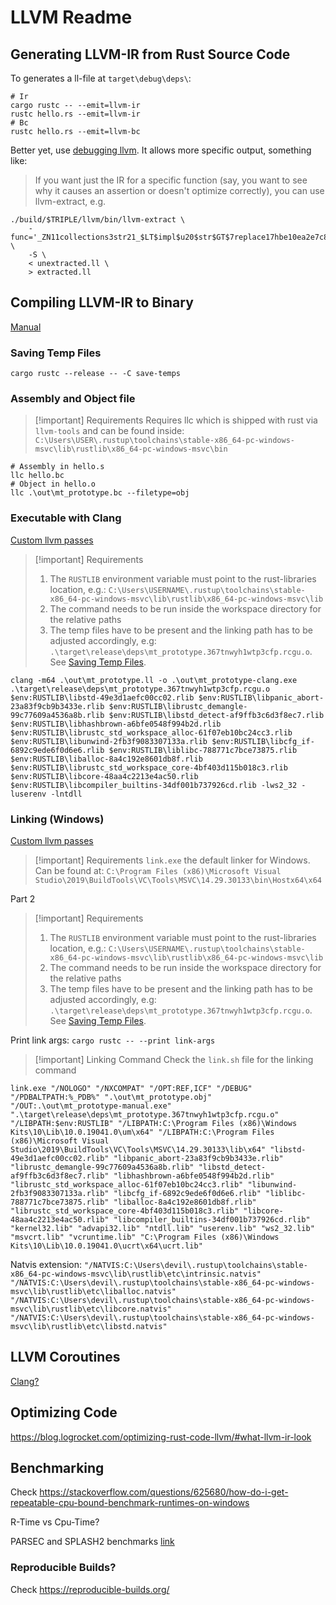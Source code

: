 # LLVM Readme

## Generating LLVM-IR from Rust Source Code

To generates a ll-file at `target\debug\deps\`:

```shell
# Ir
cargo rustc -- --emit=llvm-ir
rustc hello.rs --emit=llvm-ir
# Bc
rustc hello.rs --emit=llvm-bc
```

Better yet, use [debugging llvm](https://rustc-dev-guide.rust-lang.org/backend/debugging.html#:~:text=For%20rustc%20to%20generate%20LLVM,IR%20into%20the%20target%20directory.). It allows more specific output, something like:
> If you want just the IR for a specific function (say, you want to see why it causes an assertion or doesn't optimize correctly), you can use llvm-extract, e.g.

```shell
./build/$TRIPLE/llvm/bin/llvm-extract \
    -func='_ZN11collections3str21_$LT$impl$u20$str$GT$7replace17hbe10ea2e7c809b0bE' \
    -S \
    < unextracted.ll \
    > extracted.ll
```

## Compiling LLVM-IR to Binary

[Manual](https://stackoverflow.com/questions/37416272/generating-rust-executable-from-llvm-bitcode)

### Saving Temp Files

```shell
cargo rustc --release -- -C save-temps
```

### Assembly and Object file

> [!important] Requirements
> Requires llc which is shipped with rust via `llvm-tools` and can be found inside:
> `C:\Users\USER\.rustup\toolchains\stable-x86_64-pc-windows-msvc\lib\rustlib\x86_64-pc-windows-msvc\bin`

```shell
# Assembly in hello.s
llc hello.bc
# Object in hello.o
llc .\out\mt_prototype.bc --filetype=obj
```

### Executable with Clang

[Custom llvm passes](https://medium.com/@squanderingtime/manually-linking-rust-binaries-to-support-out-of-tree-llvm-passes-8776b1d037a4)

> [!important] Requirements
>
> 1. The `RUSTLIB` environment variable must point to the rust-libraries location, e.g.:
> `C:\Users\USERNAME\.rustup\toolchains\stable-x86_64-pc-windows-msvc\lib\rustlib\x86_64-pc-windows-msvc\lib`
> 2. The command needs to be run inside the workspace directory for the relative paths
> 3. The temp files have to be present and the linking path has to be adjusted accordingly, e.g: `.\target\release\deps\mt_prototype.367tnwyh1wtp3cfp.rcgu.o`. See [Saving Temp Files](#saving-temp-files).

```shell
clang -m64 .\out\mt_prototype.ll -o .\out\mt_prototype-clang.exe .\target\release\deps\mt_prototype.367tnwyh1wtp3cfp.rcgu.o $env:RUSTLIB\libstd-49e3d1aefc00cc02.rlib $env:RUSTLIB\libpanic_abort-23a83f9cb9b3433e.rlib $env:RUSTLIB\librustc_demangle-99c77609a4536a8b.rlib $env:RUSTLIB\libstd_detect-af9ffb3c6d3f8ec7.rlib $env:RUSTLIB\libhashbrown-a6bfe0548f994b2d.rlib $env:RUSTLIB\librustc_std_workspace_alloc-61f07eb10bc24cc3.rlib $env:RUSTLIB\libunwind-2fb3f9083307133a.rlib $env:RUSTLIB\libcfg_if-6892c9ede6f0d6e6.rlib $env:RUSTLIB\liblibc-788771c7bce73875.rlib $env:RUSTLIB\liballoc-8a4c192e8601db8f.rlib $env:RUSTLIB\librustc_std_workspace_core-4bf403d115b018c3.rlib $env:RUSTLIB\libcore-48aa4c2213e4ac50.rlib $env:RUSTLIB\libcompiler_builtins-34df001b737926cd.rlib -lws2_32 -luserenv -lntdll
```

### Linking (Windows)

[Custom llvm passes](https://medium.com/@squanderingtime/manually-linking-rust-binaries-to-support-out-of-tree-llvm-passes-8776b1d037a4)

> [!important] Requirements
> `link.exe` the default linker for Windows. Can be found at:
> `C:\Program Files (x86)\Microsoft Visual Studio\2019\BuildTools\VC\Tools\MSVC\14.29.30133\bin\Hostx64\x64`

Part 2
> [!important] Requirements
>
> 1. The `RUSTLIB` environment variable must point to the rust-libraries location, e.g.:
> `C:\Users\USERNAME\.rustup\toolchains\stable-x86_64-pc-windows-msvc\lib\rustlib\x86_64-pc-windows-msvc\lib`
> 2. The command needs to be run inside the workspace directory for the relative paths
> 3. The temp files have to be present and the linking path has to be adjusted accordingly, e.g: `.\target\release\deps\mt_prototype.367tnwyh1wtp3cfp.rcgu.o`. See [Saving Temp Files](#saving-temp-files).

Print link args: `cargo rustc -- --print link-args`

> [!important] Linking Command
> Check the `link.sh` file for the linking command

```shell
link.exe "/NOLOGO" "/NXCOMPAT" "/OPT:REF,ICF" "/DEBUG" "/PDBALTPATH:%_PDB%" ".\out\mt_prototype.obj" "/OUT:.\out\mt_prototype-manual.exe" ".\target\release\deps\mt_prototype.367tnwyh1wtp3cfp.rcgu.o" "/LIBPATH:$env:RUSTLIB" "/LIBPATH:C:\Program Files (x86)\Windows Kits\10\Lib\10.0.19041.0\um\x64" "/LIBPATH:C:\Program Files (x86)\Microsoft Visual Studio\2019\BuildTools\VC\Tools\MSVC\14.29.30133\lib\x64" "libstd-49e3d1aefc00cc02.rlib" "libpanic_abort-23a83f9cb9b3433e.rlib" "librustc_demangle-99c77609a4536a8b.rlib" "libstd_detect-af9ffb3c6d3f8ec7.rlib" "libhashbrown-a6bfe0548f994b2d.rlib" "librustc_std_workspace_alloc-61f07eb10bc24cc3.rlib" "libunwind-2fb3f9083307133a.rlib" "libcfg_if-6892c9ede6f0d6e6.rlib" "liblibc-788771c7bce73875.rlib" "liballoc-8a4c192e8601db8f.rlib" "librustc_std_workspace_core-4bf403d115b018c3.rlib" "libcore-48aa4c2213e4ac50.rlib" "libcompiler_builtins-34df001b737926cd.rlib" "kernel32.lib" "advapi32.lib" "ntdll.lib" "userenv.lib" "ws2_32.lib" "msvcrt.lib" "vcruntime.lib" "C:\Program Files (x86)\Windows Kits\10\Lib\10.0.19041.0\ucrt\x64\ucrt.lib"
```

Natvis extension:
`"/NATVIS:C:\Users\devil\.rustup\toolchains\stable-x86_64-pc-windows-msvc\lib\rustlib\etc\intrinsic.natvis" "/NATVIS:C:\Users\devil\.rustup\toolchains\stable-x86_64-pc-windows-msvc\lib\rustlib\etc\liballoc.natvis" "/NATVIS:C:\Users\devil\.rustup\toolchains\stable-x86_64-pc-windows-msvc\lib\rustlib\etc\libcore.natvis" "/NATVIS:C:\Users\devil\.rustup\toolchains\stable-x86_64-pc-windows-msvc\lib\rustlib\etc\libstd.natvis"`

## LLVM Coroutines

[Clang?](https://borretti.me/article/compiling-llvm-ir-binary)

## Optimizing Code

<https://blog.logrocket.com/optimizing-rust-code-llvm/#what-llvm-ir-look>

## Benchmarking

Check <https://stackoverflow.com/questions/625680/how-do-i-get-repeatable-cpu-bound-benchmark-runtimes-on-windows>

R-Time vs Cpu-Time?

PARSEC and SPLASH2 benchmarks [link](https://homes.cs.washington.edu/~djg/papers/asplos10-coredet.pdf)

### Reproducible Builds?

Check <https://reproducible-builds.org/>
